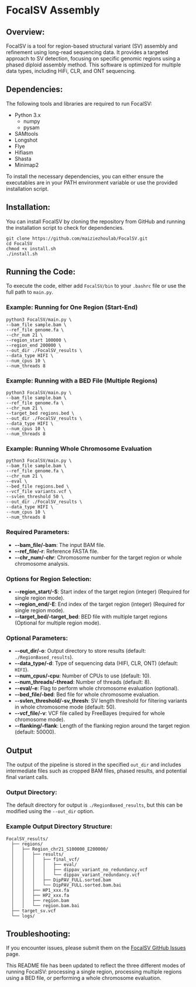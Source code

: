 # FocalSV Assembly

## Overview:

FocalSV is a tool for region-based structural variant (SV) assembly and refinement using long-read sequencing data. It provides a targeted approach to SV detection, focusing on specific genomic regions using a phased diploid assembly method. This software is optimized for multiple data types, including HiFi, CLR, and ONT sequencing.

## Dependencies:

The following tools and libraries are required to run FocalSV:

- Python 3.x
  - numpy
  - pysam
- SAMtools
- Longshot
- Flye
- Hifiasm
- Shasta
- Minimap2

To install the necessary dependencies, you can either ensure the executables are in your PATH environment variable or use the provided installation script.

## Installation:

You can install FocalSV by cloning the repository from GitHub and running the installation script to check for dependencies.

```
git clone https://github.com/maiziezhoulab/FocalSV.git
cd FocalSV
chmod +x install.sh
./install.sh
```

## Running the Code:

To execute the code, either add `FocalSV/bin` to your `.bashrc` file or use the full path to `main.py`.

### Example: Running for One Region (Start-End)

```
python3 FocalSV/main.py \
--bam_file sample.bam \
--ref_file genome.fa \
--chr_num 21 \
--region_start 100000 \
--region_end 200000 \
--out_dir ./FocalSV_results \
--data_type HIFI \
--num_cpus 10 \
--num_threads 8
```

### Example: Running with a BED File (Multiple Regions)

```
python3 FocalSV/main.py \
--bam_file sample.bam \
--ref_file genome.fa \
--chr_num 21 \
--target_bed regions.bed \
--out_dir ./FocalSV_results \
--data_type HIFI \
--num_cpus 10 \
--num_threads 8
```

### Example: Running Whole Chromosome Evaluation

```
python3 FocalSV/main.py \
--bam_file sample.bam \
--ref_file genome.fa \
--chr_num 21 \
--eval \
--bed_file regions.bed \
--vcf_file variants.vcf \
--svlen_threshold 50 \
--out_dir ./FocalSV_results \
--data_type HIFI \
--num_cpus 10 \
--num_threads 8
```

### Required Parameters:

- **--bam_file/-bam**: The input BAM file.
- **--ref_file/-r**: Reference FASTA file.
- **--chr_num/-chr**: Chromosome number for the target region or whole chromosome analysis.

### Options for Region Selection:

- **--region_start/-S**: Start index of the target region (integer) (Required for single region mode).
- **--region_end/-E**: End index of the target region (integer) (Required for single region mode).
- **--target_bed/-target_bed**: BED file with multiple target regions (Optional for multiple region mode).

### Optional Parameters:

- **--out_dir/-o**: Output directory to store results (default: `./RegionBased_results`).
- **--data_type/-d**: Type of sequencing data (HIFI, CLR, ONT) (default: `HIFI`).
- **--num_cpus/-cpu**: Number of CPUs to use (default: 10).
- **--num_threads/-thread**: Number of threads (default: 8).
- **--eval/-e**: Flag to perform whole chromosome evaluation (optional).
- **--bed_file/-bed**: Bed file for whole chromosome evaluation.
- **--svlen_threshold/-sv_thresh**: SV length threshold for filtering variants in whole chromosome mode (default: 50).
- **--vcf_file/-v**: VCF file called by FreeBayes (required for whole chromosome mode).
- **--flanking/-flank**: Length of the flanking region around the target region (default: 50000).

## Output

The output of the pipeline is stored in the specified `out_dir` and includes intermediate files such as cropped BAM files, phased results, and potential final variant calls.

### Output Directory:

The default directory for output is `./RegionBased_results`, but this can be modified using the `--out_dir` option.

### Example Output Directory Structure:

```
FocalSV_results/
  ├── regions/
  │   ├── Region_chr21_S100000_E200000/
  │   │   ├── results/
  │   │   │   ├── final_vcf/
  │   │   │   │   ├── eval/
  │   │   │   │   ├── dippav_variant_no_redundancy.vcf
  │   │   │   │   └── dippav_variant_redundancy.vcf
  │   │   │   ├── DipPAV_FULL.sorted.bam
  │   │   │   └── DipPAV_FULL.sorted.bam.bai
  │   │   ├── HP1_xxx.fa
  │   │   ├── HP2_xxx.fa
  │   │   ├── region.bam
  │   │   └── region.bam.bai
  ├── target_sv.vcf
  └── logs/
```

## Troubleshooting:

If you encounter issues, please submit them on the [FocalSV GitHub Issues](https://github.com/maiziezhoulab/FocalSV/issues) page.

This README file has been updated to reflect the three different modes of running FocalSV: processing a single region, processing multiple regions using a BED file, or performing a whole chromosome evaluation.
